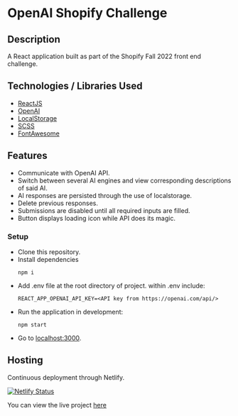 # OpenAI Shopify Challenge

## Description
A React application built as part of the Shopify Fall 2022 front end challenge.


## Technologies / Libraries Used
- [ReactJS](https://reactjs.org/)
- [OpenAI](https://openai.com/)
- [LocalStorage](https://developer.mozilla.org/en-US/docs/Web/API/Window/localStorage)
- [SCSS](https://sass-lang.com/)
- [FontAwesome](https://fontawesome.com/)


## Features
- Communicate with OpenAI API.
- Switch between several AI engines and view corresponding descriptions of said AI.
- AI responses are persisted through the use of localstorage.
- Delete previous responses.
- Submissions are disabled until all required inputs are filled.
- Button displays loading icon while API does its magic.

### Setup
- Clone this repository.
- Install dependencies
  ```
  npm i
  ```
- Add .env file at the root directory of project. within .env include:
  ```
  REACT_APP_OPENAI_API_KEY=<API key from https://openai.com/api/>
  ```
- Run the application in development:
  ```
  npm start
  ```
- Go to [localhost:3000](http://localhost:3000/).

## Hosting

Continuous deployment through Netlify.

[![Netlify Status](https://api.netlify.com/api/v1/badges/bd262b41-dd09-4550-a010-9d3f35daa32f/deploy-status)](https://app.netlify.com/sites/openaishopify/deploys)

You can view the live project [here](https://openaishopify.netlify.app/)

